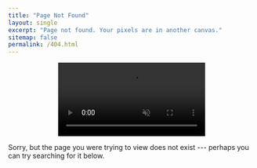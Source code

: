 ```yaml
---
title: "Page Not Found"
layout: single
excerpt: "Page not found. Your pixels are in another canvas."
sitemap: false
permalink: /404.html
---
```


<p><video alt="Here's a 🐰 instead" loop="loop" muted="muted" autoplay="autoplay" preload="auto" webkit-playsinline="webkit-playsinline" style="display: block; margin: 0 auto;"><source type="video/mp4" src="https://api.bunnies.io/v2/loop/random/redirect?media=mp4"></video></p>

Sorry, but the page you were trying to view does not exist --- perhaps you can try searching for it below.

<script type="text/javascript">
  var GOOG_FIXURL_LANG = 'en';
  var GOOG_FIXURL_SITE = '{{ site.url }}'
</script>
<script type="text/javascript"
  src="//linkhelp.clients.google.com/tbproxy/lh/wm/fixurl.js">
</script>
